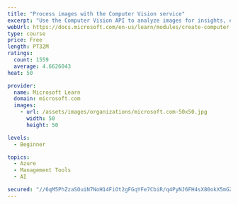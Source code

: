 ```yaml
---
title: "Process images with the Computer Vision service"
excerpt: "Use the Computer Vision API to analyze images for insights, extract text from images, and generate high-quality thumbnails."
webUrl: https://docs.microsoft.com/en-us/learn/modules/create-computer-vision-service-to-classify-images/
type: course
price: Free
length: PT32M
ratings:
  count: 1559
  average: 4.6626043
heat: 50

provider:
  name: Microsoft Learn
  domain: microsoft.com
  images:
    - url: /assets/images/organizations/microsoft.com-50x50.jpg
      width: 50
      height: 50

levels:
  - Beginner

topics:
  - Azure
  - Management Tools
  - AI

secured: "//6qM5PhZzaSOuiN7NoH14FiOt2gFGqYFe7CbiR/q4PyNJ6FH4sX80okX5mGZ0OMV22QE3jorEfq+AeJL8jwLsTYFfd2fwGrxWfee1hlrN+5rKUw2GEm7Vgis36tNsozmXcOrWKyEu4Xap9A5u9j5lhhSLqHydoxNwuU5eYbEzRMOUnOg3tEMJ8vOPwhfYwQqPsTL+NAsPvtr8S7rOV2mP0d/V+0JeGXMq13sE99OLkhSdRMKDtBPpQVCVdHKFRTUFWEdJt5YqNNY7BxzVdmYdjZHS4WCYVf21wMWvNSvKeOhZf9h0xqB5Dgf7q0PzEu8WkaC+EATnSSj8m2QOVQL08gktJuMFRxKI/PmIrdBmWSdkJiZ+Av74NCMXdrMp9Eie8YSJyEDY8mNsQ2qWggHXQzeQmd7ydl5LgRocvadxs=;nwa4iOmHSk4TrUApVzHGjg=="
---
```


